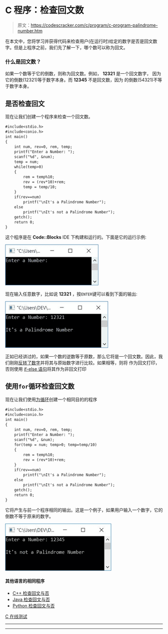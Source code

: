 # C 程序：检查回文数

> 原文：<https://codescracker.com/c/program/c-program-palindrome-number.htm>

在本文中，您将学习并获得代码来检查用户(在运行时)给定的数字是否是回文数字。但是上程序之前，我们先了解一下，哪个数可以称为回文。

### 什么是回文数？

如果一个数等于它的倒数，则称为回文数。例如， **12321** 是一个回文数字， 因为它的倒数(12321)等于数字本身。而 **12345** 不是回文数，因为 的倒数(54321)不等于数字本身。

## 是否检查回文

现在让我们创建一个程序来检查一个回文数。

```
#include<stdio.h>
#include<conio.h>
int main()
{
    int num, rev=0, rem, temp;
    printf("Enter a Number: ");
    scanf("%d", &num);
    temp = num;
    while(temp>0)
    {
        rem = temp%10;
        rev = (rev*10)+rem;
        temp = temp/10;
    }
    if(rev==num)
        printf("\nIt's a Palindrome Number");
    else
        printf("\nIt's not a Palindrome Number");
    getch();
    return 0;
}
```

这个程序是在 **Code::Blocks** IDE 下构建和运行的。下面是它的运行示例:

![check palindrome number in c](img/ee247ee967d20c5dbd1e8d265c1a1a88.png)

现在输入任意数字，比如说 **12321** ，按`ENTER`键可以看到下面的输出:

![c program check palindrome or not](img/0072d782bb23d7738b1ea287b66ca15f.png)

正如已经讲过的，如果一个数的逆数等于原数，那么它将是一个回文数。因此，我们刚刚[反转了数字](/c/program/c-program-reverse-numbers.htm)并将其与原始数字进行比较。如果相等，则将 作为回文打印，否则使用 [if-else 语句](/c/c-if-statement.htm)将其作为非回文打印

## 使用`for`循环检查回文数

现在让我们使用[为循环](/c/c-for-loop.htm)创建一个相同目的的程序

```
#include<stdio.h>
#include<conio.h>
int main()
{
    int num, rev=0, rem, temp;
    printf("Enter a Number: ");
    scanf("%d", &num);
    for(temp = num; temp>0; temp=temp/10)
    {
        rem = temp%10;
        rev = (rev*10)+rem;
    }
    if(rev==num)
        printf("\nIt's a Palindrome Number");
    else
        printf("\nIt's not a Palindrome Number");
    getch();
    return 0;
}
```

它将产生与前一个程序相同的输出。这是一个例子，如果用户输入一个数字，它的倒数不等于原来的数字。

![c palindrome or not](img/444e12c924ab4bb8cd4879247fc2f740.png)

#### 其他语言的相同程序

*   [C++ 检查回文与否](/cpp/program/cpp-program-palindrome-number.htm)
*   [Java 检查回文与否](/java/program/java-program-check-palindrome.htm)
*   [Python 检查回文与否](/python/program/python-program-check-palindrome.htm)

[C 在线测试](/exam/showtest.php?subid=2)

* * *

* * *